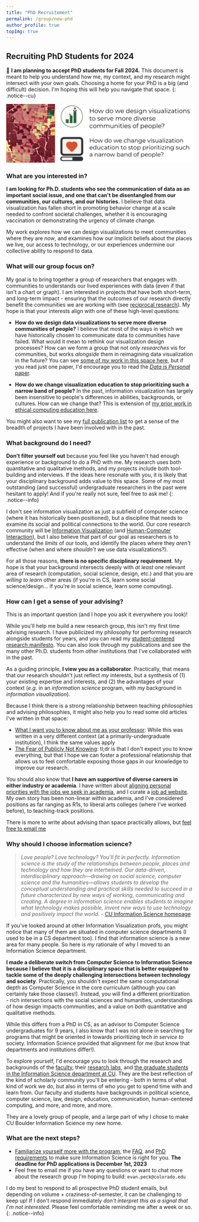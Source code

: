 ```yaml
---
title: "PhD Recruitement"
permalink: /group/new-phd
author_profile: true
topImg: true
---
```


## Recruiting PhD Students for 2024

📣  **I am planning to accept PhD students for Fall 2024.** This document is meant to help you understand how me, my context, and my research might intersect with your own goals. Choosing a home for your PhD is a big (and difficult) decision. I'm hoping this will help you navigate that space. 
{: .notice--cu}

![a couple of colorful visualizations, with the following text: "How do we design visualizations to serve more diverse communities of people? How do we change visualization education to stop prioritizing such a narrow band of people?](../../images/group/research-overview-23.png)


### What are you interested in? 

**I am looking for Ph.D. students who see the communication of data as an important social issue, and one that can't be disentangled from our communities, our cultures, and our histories.** I believe that data visualization has fallen short in promoting behavior change at a scale needed to confront societal challenges, whether it is encouraging vaccination or demonstrating the urgency of climate change. 

My work explores how we can design visualizations to meet communities where they are _now_, and examines how our implicit beliefs about the places we live, our access to technology, or our experiences undermine our collective ability to respond to data.


### What will our group focus on? 

My goal is to bring together a group of researchers that engages with communities to understands our lived experiences with data (even if that isn't a chart or graph). I am interested in projects that have both short-term, and long-term impact - ensuring that the outcomes of our research directly benefit the communities we are working with (see [reciprocal research](https://dl.acm.org/doi/10.1145/3392561.3397585)). My hope is that your interests align with one of these high-level questions: 

- **How do we design data visualizations to serve more diverse communities of people?** I believe that most of the ways in which we have historically chosen to communicate data to communities have failed. What would it mean to rethink our visualization design processes? How can we form a group that not only _researches_ vis for communities, but works _alongside_ them in reimagining data visualization in the future? You can see [some of my work in this space here](https://evanpeck.github.io/projects/publicVis), but if you read just one paper, I'd encourage you to read the [_Data is Personal_ paper](https://evanpeck.github.io/publications/#chi_19_data). 

- **How do we change visualization education to stop prioritizing such a narrow band of people?** In the past, information visualization has largely been insensitive to people's differences in abilities, backgrounds, or cultures. How can we change that? This is extension of [my prior work in ethical computing education here](https://evanpeck.github.io/projects/responsibleCS). 

You might also want to see my [full publication list](https://evanpeck.github.io/publications) to get a sense of the breadth of projects I have been involved with in the past. 

### What background do I need? 

**Don't filter yourself out** because you feel like you haven't had enough experience or background to do a PhD with me. My research uses both quantitative and qualitative methods, and my projects include both tool-building and interviews. If the ideas here resonate with you, it is likely that your disciplinary background adds value to this space. Some of my most outstanding (and successful) undergraduate researchers in the past were hesitant to apply! And if you're really not sure, feel free to ask me!
{: .notice--info}

I don't see information visualization as just a subfield of computer science (where it has historically been positioned), but a discipline that needs to examine its social and political connections to the world. Our core research community will be [Information Visualization](https://www.interaction-design.org/literature/topics/information-visualization) (and [Human-Computer Interaction](https://www.interaction-design.org/literature/book/the-encyclopedia-of-human-computer-interaction-2nd-ed/human-computer-interaction-brief-intro)), but I also believe that part of our goal as researchers is to understand the _limits_ of our tools, and identify the places where they _aren't_ effective (when and where _shouldn't_ we use data visualizations?). 

For all those reasons, **there is no specific disciplinary requirement**. My hope is that your background intersects deeply with _at least one_ relevant area of research (computation, social science, design, etc.) and that you are _willing to learn_  other areas (if you're in CS, learn some social science/design... if you're in social science, learn some computing). 

### How can I get a sense of your advising? 

This is an important question (and I hope you ask it everywhere you look)! 

While you'll help me build a new research group, this isn't my first time advising research. I have publicized my philosophy for performing research alongside students for years, and you can read my [student-centered research manifesto](https://medium.com/bucknell-hci/a-student-centered-research-manifesto-bfb41072fdca). You can also look through my publications and see the many other Ph.D. students from other institutions that I've collaborated with in the past. 

As a guiding principle, **I view you as a collaborator**. Practically, that means that our research shouldn't just reflect _my_ interests, but a synthesis of (1) your existing expertise and interests, and (2) the advantages of your context (_e.g._ in an _information science_ program, with my background in _information visualization_). 

Because I think there is a strong relationship between teaching philosophies and advising philosophies, it might also help you to read some old articles I've written in that space: 
- [What I want you to know about me as your professor](https://medium.com/bucknell-hci/what-i-want-you-to-know-about-me-as-your-professor-58c9c2e91e33): While this was written in a very different context (at a primarily-undergraduate institution), I think the same values apply
- [The Fear of Publicly Not Knowing](https://medium.com/bucknell-hci/the-fear-of-publicly-not-knowing-239e1b7a39f3): tl;dr is that I don't expect you to know everything, but that I hope we can foster a professional relationship that allows us to feel comfortable exposing those gaps in our knowledge to improve our research. 


You should also know that **I have am supportive of diverse careers in either industry or academia**. I have written about [aligning personal priorities with the jobs we seek in academia](https://medium.com/bucknell-hci/the-jobs-i-didnt-see-my-misconceptions-of-the-academic-job-market-9cb98b057422), and I curate a [job ad website](https://cs-pui.github.io/). My own story has been non-linear within academia, and I've considered positions as far ranging as R1s, to liberal arts colleges (where I've worked before), to teaching-track positions. 

There is more to write about advising than space practically allows, but [feel free to email me](mailto:evan.peck@colorado.edu)

### Why should I choose information science? 

> _Love people? Love technology? You’ll fit in perfectly. Information science is the study of the relationships between people, places and technology and how they are intertwined. Our data-driven, interdisciplinary approach—drawing on social science, computer science and the humanities—allows students to develop the conceptual understanding and practical skills needed to succeed in a future characterized by new ways of working, communicating and creating. A degree in information science enables students to imagine what technology makes possible, invent new ways to use technology and positively impact the world._ - [CU Information Science homepage](https://www.colorado.edu/cmci/infoscience)

If you've looked around at other Information Visualization profs, you might notice that many of them are situated in computer science departments (I used to be in a CS department too). I find that information science is a new area for many people. So here is _my_ rationale of why I moved to an Information Science department. 

**I made a deliberate switch from Computer Science to Information Science because I believe that it is a disciplinary space that is better equipped to tackle some of the deeply challenging intersections between technology and society**. Practically, you shouldn't expect the same computational depth as Computer Science in the core curriculum (although you can certainly take those classes!). Instead, you will find a different prioritization - rich intersections with the social sciences and humanities, understandings of how design impacts communities, and a value on _both_ quantitative and qualitative methods. 

While this differs from a PhD in CS, as an advisor to Computer Science undergraduates for 9 years, I also know that I was not alone in searching for programs that might be oriented in towards prioritizing tech _in service to_ society. Information Science provided that alignment for me (but know that departments and institutions differ!). 

To explore yourself, I'd encourage you to look through the research and backgrounds of the [faculty](https://www.colorado.edu/cmci/people/information-science), their [research labs](https://www.colorado.edu/cmci/infoscience/labs), and [the graduate students in the Information Science department at CU](https://www.colorado.edu/cmci/people/graduate-students/information-science-grad-students). They are the best reflection of the kind of scholarly community you'll be entering - both in terms of what kind of work we do, but also in terms of who you get to spend time with and learn from. Our faculty and students have backgrounds in political science, computer science, law, design, education, communication, human-centered computing, and more, and more, and more. 

They are a lovely group of people, and a large part of why I chose to make CU Boulder Information Science my new home. 

### What are the next steps? 

- [Familiarize yourself more with the program](https://www.colorado.edu/cmci/infoscience/phd), the [FAQ](https://www.colorado.edu/cmci/infoscience/gd/faq), and [PhD requirements](https://www.colorado.edu/cmci/infoscience/phd#req) to make sure Information Science is right for you. **The deadline for PhD applications is December 1st, 2023**
- Feel free to email me if you have any questions or want to chat more about the research group I'm hoping to build: `evan.peck@colorado.edu`

I do my best to respond to all prospective PhD student emails, but depending on volume + craziness-of-semester, it can be challenging to keep up! If I don't respond immediately _don't interpret this as a signal that I'm not interested_. Please feel comfortable reminding me after a week or so. 
{: .notice--info}